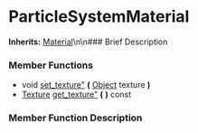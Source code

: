 #  ParticleSystemMaterial  
**Inherits:** [Material](class_material)\\n\\n###  Brief Description  

###  Member Functions 
  * void [set_texture"](#set_texture) **(** [Object](class_object) texture  **)**
  * [Texture](class_texture) [get_texture"](#get_texture) **(** **)** const
###  Member Function Description  
